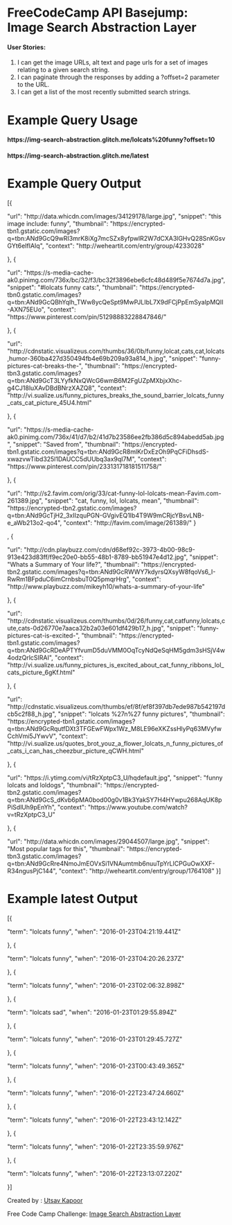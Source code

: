 <!DOCTYPE html>
<html>

   <head>
   </head>

   <body>
      <div class="container">
         <h1>FreeCodeCamp API Basejump: Image Search Abstraction Layer</h1>
        <h4>User Stories:</h4>
        <ol>
          <li> I can get the image URLs, alt text and page urls for a set of images relating to a given search string.</li>
          <li> I can paginate through the responses by adding a ?offset=2 parameter to the URL.</li>
          <li> I can get a list of the most recently submitted search strings.</li>
        </ol>
        <h1>Example Query Usage</h1>
        <h4><span>https://img-search-abstraction.glitch.me/lolcats%20funny?offset=10</span></h4>
        <h4><span>https://img-search-abstraction.glitch.me/latest</span></h4>
        <h1>Example Query Output</h1>
        <p>[{</p><p><span>
  "url": "http://data.whicdn.com/images/34129178/large.jpg",
  "snippet": "this image include: funny",
  "thumbnail": "https://encrypted-tbn1.gstatic.com/images?q=tbn:ANd9GcQ9wRI3mrK8iXg7mcSZx8yfpwlR2W7dCXA3lGHvQ28SnKGsvGYt6eIflAIq",
  "context": "http://weheartit.com/entry/group/4233028"
</span></p><p>}, {</p><p><span>
  "url": "https://s-media-cache-ak0.pinimg.com/736x/bc/32/f3/bc32f3896ebe6cfc48d489f5e7674d7a.jpg",
  "snippet": "#lolcats funny cats:",
  "thumbnail": "https://encrypted-tbn0.gstatic.com/images?q=tbn:ANd9GcQBhYqlh_TWw8ycQeSpt9MwPJLIbL7X9dFCjPpEmSyaIpMQlI-AXN75EUo",
  "context": "https://www.pinterest.com/pin/51298883228847846/"
</span></p><p>}, {</p><p><span>
  "url": "http://cdnstatic.visualizeus.com/thumbs/36/0b/funny,lolcat,cats,cat,lolcats,humor-360ba427d350494fb4e69b209a93a814_h.jpg",
  "snippet": "funny-pictures-cat-breaks-the-",
  "thumbnail": "https://encrypted-tbn3.gstatic.com/images?q=tbn:ANd9GcT3LYyfkNxQWcG6wmB6M2FgUZpMXbjxXhc-g4CJ18luXAvDBdBNrzXAZQ8",
  "context": "http://vi.sualize.us/funny_pictures_breaks_the_sound_barrier_lolcats_funny_cats_cat_picture_45U4.html"
</span></p><p>}, {</p><p><span>
  "url": "https://s-media-cache-ak0.pinimg.com/736x/41/d7/b2/41d7b23586ee2fb386d5c894abedd5ab.jpg",
  "snippet": "Saved from",
  "thumbnail": "https://encrypted-tbn1.gstatic.com/images?q=tbn:ANd9GcR8mlKrDxEzOh9PqCFiDhsdS-xwazvwTibd325l1DAUCC5dUUbq3ax9qI7M",
  "context": "https://www.pinterest.com/pin/233131718181511758/"
</span></p><p>}, {</p><p><span>
  "url": "http://s2.favim.com/orig/33/cat-funny-lol-lolcats-mean-Favim.com-261389.jpg",
  "snippet": "cat, funny, lol, lolcats, mean",
  "thumbnail": "https://encrypted-tbn2.gstatic.com/images?q=tbn:ANd9GcTjH2_3xIIzquPGN-GVgivEQ1Ib4T9W9mCRjcYBsvLNB-e_aWb213o2-qo4",
  "context": "http://favim.com/image/261389/"
}</span></p><p>, {</p><p><span>
  "url": "http://cdn.playbuzz.com/cdn/d68ef92c-3973-4b00-98c9-913e423d83ff/f9ec20e0-bb55-48b1-8789-bb51947e4d12.jpg",
  "snippet": "Whats a Summary of Your life?",
  "thumbnail": "https://encrypted-tbn2.gstatic.com/images?q=tbn:ANd9GcRWWY7kdyrsQXsyW8fqoVs6_I-RwRm1BFpduC6imCrnbsbuT0Q5pmqrHrg",
  "context": "http://www.playbuzz.com/mikeyh10/whats-a-summary-of-your-life"
</span></p><p>}, {</p><p><span>
  "url": "http://cdnstatic.visualizeus.com/thumbs/0d/26/funny,cat,catfunny,lolcats,cute,cats-0d26770e7aaca32b2a03e601df429b17_h.jpg",
  "snippet": "funny-pictures-cat-is-excited-",
  "thumbnail": "https://encrypted-tbn1.gstatic.com/images?q=tbn:ANd9GcRDeAPTYfvumD5duVMM0OqTcyNdQeSqHM5gdm3sHSjV4w4odzQrlcSIRAI",
  "context": "http://vi.sualize.us/funny_pictures_is_excited_about_cat_funny_ribbons_lol_cats_picture_6gKf.html"
</span></p><p>}, {</p><p><span>
  "url": "http://cdnstatic.visualizeus.com/thumbs/ef/8f/ef8f397db7ede987b542197dcb5c2f88_h.jpg",
  "snippet": "lolcats %27n%27 funny pictures",
  "thumbnail": "https://encrypted-tbn1.gstatic.com/images?q=tbn:ANd9GcRqutfDXt3TFGEwFWpx1Wz_M8LE96eXKZssHlyPq63MVyfwCchVmi5JYwvV",
  "context": "http://vi.sualize.us/quotes_brot_youz_a_flower_lolcats_n_funny_pictures_of_cats_i_can_has_cheezbur_picture_qCWH.html"
</span></p><p>}, {</p><p><span>
  "url": "https://i.ytimg.com/vi/tRzXptpC3_U/hqdefault.jpg",
  "snippet": "funny lolcats and loldogs",
  "thumbnail": "https://encrypted-tbn2.gstatic.com/images?q=tbn:ANd9GcS_dKvb6pMA0bod00g0v1Bk3YakSY7H4HYwpu268AqUK8pPiSdlUh9pEnYh",
  "context": "https://www.youtube.com/watch?v=tRzXptpC3_U"
</span></p><p>}, {</p><p><span>
  "url": "http://data.whicdn.com/images/29044507/large.jpg",
  "snippet": "Most popular tags for this",
  "thumbnail": "https://encrypted-tbn3.gstatic.com/images?q=tbn:ANd9GcRre4NmoJmEOVxSi1VNAumtmb6nuuTpYrLlCPGuOwXXF-R34ngusPjC144",
  "context": "http://weheartit.com/entry/group/1764108"
}]</span></p>
        <h1>Example latest Output</h1>
        <p>[{</p><p><span>
  "term": "lolcats funny",
  "when": "2016-01-23T04:21:19.441Z"</span></p><p>
}, {</p><p><span>
  "term": "lolcats funny",
  "when": "2016-01-23T04:20:26.237Z"</span></p><p>
}, {</p><p><span>
  "term": "lolcats funny",
  "when": "2016-01-23T02:06:32.898Z"</span></p><p>
}, {</p><p><span>
  "term": "lolcats sad",
  "when": "2016-01-23T01:29:55.894Z"</span></p><p>
}, {</p><p><span>
  "term": "lolcats funny",
  "when": "2016-01-23T01:29:45.727Z"</span></p><p>
}, {</p><p><span>
  "term": "lolcats funny",
        "when": "2016-01-23T00:43:49.365Z"</span></p><p>
}, {</p><p><span>
  "term": "lolcats funny",
  "when": "2016-01-22T23:47:24.660Z"</span></p><p>
}, {</p><p><span>
  "term": "lolcats funny",
  "when": "2016-01-22T23:43:12.142Z"</span></p><p>
}, {</p><p><span>
  "term": "lolcats funny",
  "when": "2016-01-22T23:35:59.976Z"</span></p><p>
}, {</p><p><span>
  "term": "lolcats funny",
        "when": "2016-01-22T23:13:07.220Z"</span></p><p>
}]</p>
      </div>
     <footer class="footer">
       <p>Created by : <a href="https://github.com/utsavkapoor" target="_blank">Utsav Kapoor</a></p>
       <p>Free Code Camp Challenge: <a href="https://www.freecodecamp.org/challenges/image-search-abstraction-layer" target="_blank">Image Search Abstraction Layer</a></p>
     </footer>
   </body>

</html>
